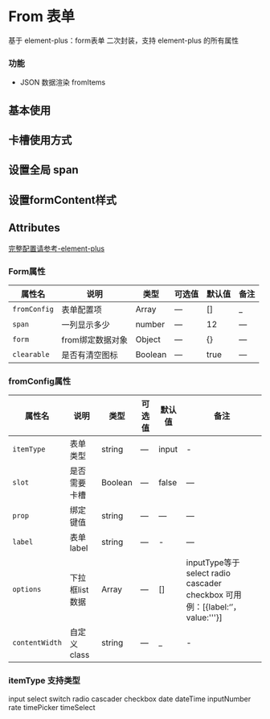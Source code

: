# From 表单

基于 element-plus：form表单 二次封装，支持 element-plus 的所有属性

### 功能

- JSON 数据渲染 fromItems

## 基本使用

<demo src="./index.vue"></demo>

## 卡槽使用方式

<demo src="./slot.vue"></demo>

## 设置全局 span

<demo src="./slot.vue"></demo>

## 设置formContent样式

<demo src="./otherStyle.vue"></demo>

## Attributes

[完整配置请参考-element-plus](https://element-plus.org/zh-CN/component/form.html)

### Form属性

| 属性名                | 说明                                                                            | 类型      | 可选值     | 默认值                     | 备注  |
|--------------------|-------------------------------------------------------------------------------|---------| ---------- |-------------------------|-----|
| `fromConfig`       | 表单配置项                                                                         | Array   | —          | []                      | _   |
| `span`             | 一列显示多少                                                                        | number  | —          | 12                      | —   |
| `form`             | from绑定数据对象                                                                    | Object  | —          | {}                      | —   |
| `clearable`        | 是否有清空图标                                                                       | Boolean   | —          | true                    | —   |

### fromConfig属性

| 属性名                | 说明        | 类型      | 可选值     | 默认值   | 备注 |
|--------------------|-----------|---------| -------- |-------|--|
| `itemType`       | 表单类型      | string  | —        | input | - |
| `slot`             | 是否需要卡槽    | Boolean | —        | false | — |
| `prop`             | 绑定键值      | string  | —        | —     | — |
| `label`        | 表单label   | string  | —        | -     | — |
| `options`        | 下拉框list数据 | Array   | —        | []    | inputType等于 select radio  cascader checkbox 可用 例：[{label:‘’，value:'''}] |
| `contentWidth`        | 自定义class | string   | —        | _    | -|

### itemType 支持类型

input  select  switch  radio  cascader checkbox
date   dateTime  inputNumber  rate  timePicker  timeSelect

